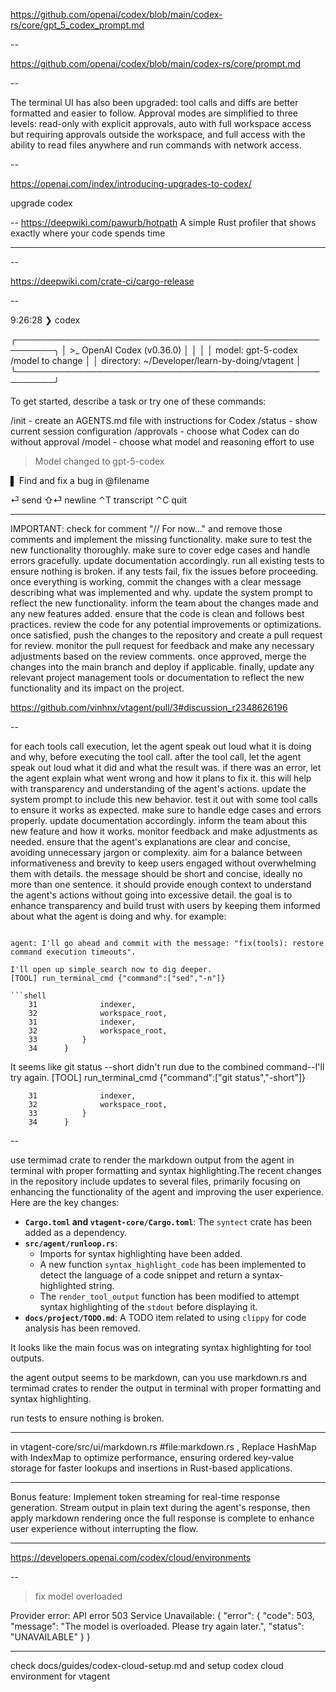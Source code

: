 https://github.com/openai/codex/blob/main/codex-rs/core/gpt_5_codex_prompt.md

--

https://github.com/openai/codex/blob/main/codex-rs/core/prompt.md

--

The terminal UI has also been upgraded: tool calls and diffs are better formatted and easier to follow. Approval modes are simplified to three levels: read-only with explicit approvals, auto with full workspace access but requiring approvals outside the workspace, and full access with the ability to read files anywhere and run commands with network access.

--

https://openai.com/index/introducing-upgrades-to-codex/

upgrade codex

--
https://deepwiki.com/pawurb/hotpath
A simple Rust profiler that shows exactly where your code spends time

---

--

https://deepwiki.com/crate-ci/cargo-release

--

9:26:28 ❯ codex

╭────────────────────────────────────────────────────────╮
│ >\_ OpenAI Codex (v0.36.0) │
│ │
│ model: gpt-5-codex /model to change │
│ directory: ~/Developer/learn-by-doing/vtagent │
╰────────────────────────────────────────────────────────╯

To get started, describe a task or try one of these commands:

/init - create an AGENTS.md file with instructions for Codex
/status - show current session configuration
/approvals - choose what Codex can do without approval
/model - choose what model and reasoning effort to use

> Model changed to gpt-5-codex

▌ Find and fix a bug in @filename

⏎ send ⇧⏎ newline ⌃T transcript ⌃C quit

---

IMPORTANT: check for comment "// For now..." and remove those comments and implement the missing functionality. make sure to test the new functionality thoroughly. make sure to cover edge cases and handle errors gracefully. update documentation accordingly. run all existing tests to ensure nothing is broken. if any tests fail, fix the issues before proceeding. once everything is working, commit the changes with a clear message describing what was implemented and why. update the system prompt to reflect the new functionality. inform the team about the changes made and any new features added. ensure that the code is clean and follows best practices. review the code for any potential improvements or optimizations. once satisfied, push the changes to the repository and create a pull request for review. monitor the pull request for feedback and make any necessary adjustments based on the review comments. once approved, merge the changes into the main branch and deploy if applicable. finally, update any relevant project management tools or documentation to reflect the new functionality and its impact on the project.

https://github.com/vinhnx/vtagent/pull/3#discussion_r2348626196

--

for each tools call execution, let the agent speak out loud what it is doing and why, before executing the tool call. after the tool call, let the agent speak out loud what it did and what the result was. if there was an error, let the agent explain what went wrong and how it plans to fix it. this will help with transparency and understanding of the agent's actions. update the system prompt to include this new behavior. test it out with some tool calls to ensure it works as expected. make sure to handle edge cases and errors properly. update documentation accordingly. inform the team about this new feature and how it works. monitor feedback and make adjustments as needed. ensure that the agent's explanations are clear and concise, avoiding unnecessary jargon or complexity. aim for a balance between informativeness and brevity to keep users engaged without overwhelming them with details. the message should be short and concise, ideally no more than one sentence. it should provide enough context to understand the agent's actions without going into excessive detail. the goal is to enhance transparency and build trust with users by keeping them informed about what the agent is doing and why.
for example:

````log

agent: I'll go ahead and commit with the message: "fix(tools): restore command execution timeouts".

I'll open up simple_search now to dig deeper.
[TOOL] run_terminal_cmd {"command":["sed","-n"]}

```shell
    31              indexer,
    32              workspace_root,
    31              indexer,
    32              workspace_root,
    33          }
    34      }
````

It seems like git status --short didn't run due to the combined command--I'll try again.
[TOOL] run_terminal_cmd {"command":["git status","-short"]}

```shell
    31              indexer,
    32              workspace_root,
    33          }
    34      }
```

--

use termimad crate to render the markdown output from the agent in terminal with proper formatting and syntax highlighting.The recent changes in the repository include updates to several files, primarily focusing on enhancing the functionality of the agent and improving the user experience. Here are the key changes:

-   **`Cargo.toml` and `vtagent-core/Cargo.toml`**: The `syntect` crate has been added as a dependency.
-   **`src/agent/runloop.rs`**:
    -   Imports for syntax highlighting have been added.
    -   A new function `syntax_highlight_code` has been implemented to detect the language of a code snippet and return a syntax-highlighted string.
    -   The `render_tool_output` function has been modified to attempt syntax highlighting of the `stdout` before displaying it.
-   **`docs/project/TODO.md`**: A TODO item related to using `clippy` for code analysis has been removed.

It looks like the main focus was on integrating syntax highlighting for tool outputs.

the agent output seems to be markdown, can you use markdown.rs and termimad crates to render the output in terminal with proper formatting and syntax highlighting.

run tests to ensure nothing is broken.

---

in vtagent-core/src/ui/markdown.rs #file:markdown.rs , Replace HashMap with IndexMap to optimize performance, ensuring ordered key-value storage for faster lookups and insertions in Rust-based applications.

---

Bonus feature: Implement token streaming for real-time response generation. Stream output in plain text during the agent's response, then apply markdown rendering once the full response is complete to enhance user experience without interrupting the flow.

---

https://developers.openai.com/codex/cloud/environments

--

> fix model overloaded

Provider error: API error 503 Service Unavailable: {
"error": {
"code": 503,
"message": "The model is overloaded. Please try again later.",
"status": "UNAVAILABLE"
}
}

---

check docs/guides/codex-cloud-setup.md
and setup codex cloud environment for vtagent
